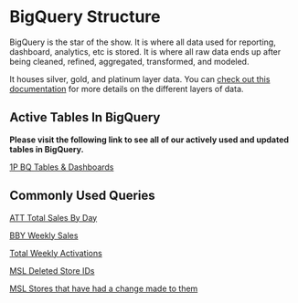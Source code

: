 # BigQuery Structure

BigQuery is the star of the show. It is where all data used for reporting, dashboard, analytics, etc is stored. It is where all raw data ends up after being cleaned, refined, aggregated, transformed, and modeled.

It houses silver, gold, and platinum layer data. You can [check out this documentation](https://github.com/CarrierOps/1P-Wiki/blob/main/ByteSizedLearning/Tutorials/Architecture/data-layer.md) for more details on the different layers of data.

<!-- Our data and tables in BigQuery are structured in into the following layers: `silver_layer`, `gold_layer`, and `platinum_layer`. Each tier represents a specific classification of data. **Note:** There is a `bronze` layer, but that only exists in Google Cloud Storage(GCS) and that is where all of our raw data is stored.

**silver_layer:** This layer takes the data from the `bronze` and transforms/cleans it such that it is accurate and easily queryable in BigQuery.

**gold_layer:** This layer aggregates, joins, filters, etc the tables in the `silver_layer` to power and create dashboards, and data driven reporting tools to be used by various stakeholders and field/sales personnel.

**platinum_layer:** This layer will be composed of highly summarized and aggregated data that will be easily presentable to all stakeholders.

**_Important Note:_** All of our actively used tables will **not** have the `dev` abbreviation. The `dev` abbreviation stands for developer which is primarily used by the development team for testing purposes. -->

## Active Tables In BigQuery

**Please visit the following link to see all of our actively used and updated tables in BigQuery.**

[1P BQ Tables & Dashboards](https://docs.google.com/spreadsheets/d/1549_qrfdXPvEd39EZHzbHeqEhG94Ez88WP836dVeUnk/edit#gid=0)

## Commonly Used Queries

[ATT Total Sales By Day](https://console.cloud.google.com/bigquery?sq=788520541806:cfd6850f224049759ce7b1e577311785)

[BBY Weekly Sales](https://console.cloud.google.com/bigquery?sq=788520541806:42d3b905b6d94adbb991848f6ea4546f)

[Total Weekly Activations](https://console.cloud.google.com/bigquery?sq=788520541806:83ccfd14949d43c6beda3d9f5d3973bf)

[MSL Deleted Store IDs](https://console.cloud.google.com/bigquery?sq=788520541806:414a0846c8cf4a42b9c27531d06f4979)

[MSL Stores that have had a change made to them](https://console.cloud.google.com/bigquery?sq=788520541806:d11ee173992941ba86122de21d6d1f72)
